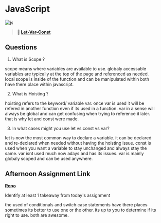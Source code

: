 # JavaScript

![js](https://bcw.blob.core.windows.net/public/img/courses/js.gif)

> **📖 [Let-Var-Const](https://codeworksacademy.com/fs-student-guide/resources/wk2/01-Let-Var-Const)**

## Questions

1. What is Scope ?

scope means where variables are available to use. globaly accessable variables are typically at the top of the page and referenced as needed. local scope is inside of the function and can be manipulated within both have there place within javascript. 

2. What is Hoisting ?

hoisting refers to the keyword/ variable var. once var is used it will be refered in another function even if its used in a function. var in a sense will always be global and can get confusing when trying to reference it later. that is why let and const were made. 

3. In what cases might you use let vs const vs var?

let is now the most common way to declare a variable. it can be declared and re-declared when needed without having the hoisting issue. const is used when you want a variable to stay unchanged and always stay the same. var isnt used much now adays and has its issues. var is mainly globaly scoped and can be used anywhere. 

## Afternoon Assignment Link

**[Repo](https://github.com/ScottBickish/witwics-1.git)**

Identify at least 1 takeaway from today's assignment

the used of conditionals and switch case statements have there places sometimes its better to use one or the other. its up to you to determine if its right to use. both are awesome.
